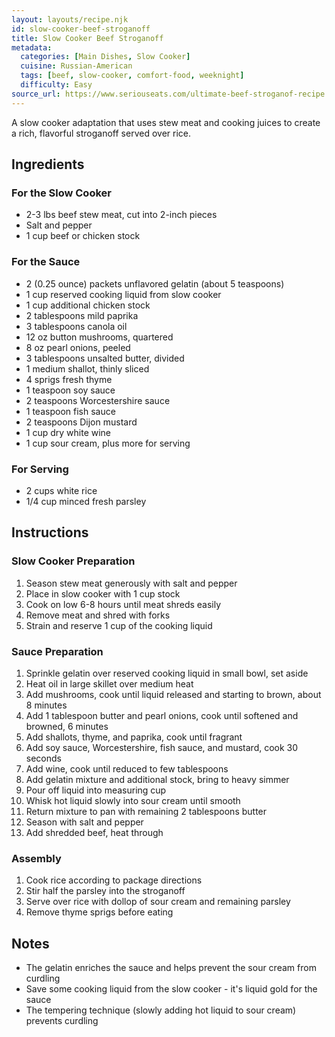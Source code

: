 ```yaml
---
layout: layouts/recipe.njk
id: slow-cooker-beef-stroganoff
title: Slow Cooker Beef Stroganoff
metadata:
  categories: [Main Dishes, Slow Cooker]
  cuisine: Russian-American
  tags: [beef, slow-cooker, comfort-food, weeknight]
  difficulty: Easy
source_url: https://www.seriouseats.com/ultimate-beef-stroganof-recipe
---
```


A slow cooker adaptation that uses stew meat and cooking juices to create a rich, flavorful stroganoff served over rice.

## Ingredients

### For the Slow Cooker
- 2-3 lbs beef stew meat, cut into 2-inch pieces
- Salt and pepper
- 1 cup beef or chicken stock

### For the Sauce
- 2 (0.25 ounce) packets unflavored gelatin (about 5 teaspoons)
- 1 cup reserved cooking liquid from slow cooker
- 1 cup additional chicken stock
- 2 tablespoons mild paprika
- 3 tablespoons canola oil
- 12 oz button mushrooms, quartered
- 8 oz pearl onions, peeled
- 3 tablespoons unsalted butter, divided
- 1 medium shallot, thinly sliced
- 4 sprigs fresh thyme
- 1 teaspoon soy sauce
- 2 teaspoons Worcestershire sauce
- 1 teaspoon fish sauce
- 2 teaspoons Dijon mustard
- 1 cup dry white wine
- 1 cup sour cream, plus more for serving

### For Serving
- 2 cups white rice
- 1/4 cup minced fresh parsley

## Instructions

### Slow Cooker Preparation
1. Season stew meat generously with salt and pepper
2. Place in slow cooker with 1 cup stock
3. Cook on low 6-8 hours until meat shreds easily
4. Remove meat and shred with forks
5. Strain and reserve 1 cup of the cooking liquid

### Sauce Preparation
1. Sprinkle gelatin over reserved cooking liquid in small bowl, set aside
2. Heat oil in large skillet over medium heat
3. Add mushrooms, cook until liquid released and starting to brown, about 8 minutes
4. Add 1 tablespoon butter and pearl onions, cook until softened and browned, 6 minutes
5. Add shallots, thyme, and paprika, cook until fragrant
6. Add soy sauce, Worcestershire, fish sauce, and mustard, cook 30 seconds
7. Add wine, cook until reduced to few tablespoons
8. Add gelatin mixture and additional stock, bring to heavy simmer
9. Pour off liquid into measuring cup
10. Whisk hot liquid slowly into sour cream until smooth
11. Return mixture to pan with remaining 2 tablespoons butter
12. Season with salt and pepper
13. Add shredded beef, heat through

### Assembly
1. Cook rice according to package directions
2. Stir half the parsley into the stroganoff
3. Serve over rice with dollop of sour cream and remaining parsley
4. Remove thyme sprigs before eating

## Notes

- The gelatin enriches the sauce and helps prevent the sour cream from curdling
- Save some cooking liquid from the slow cooker - it's liquid gold for the sauce
- The tempering technique (slowly adding hot liquid to sour cream) prevents curdling